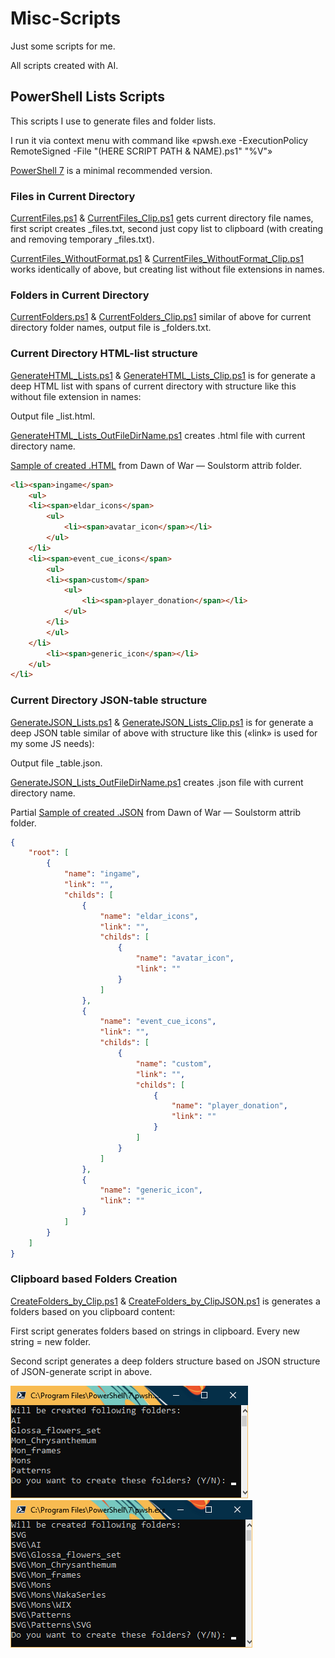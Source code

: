 # Misc-Scripts

Just some scripts for me.

All scripts created with AI.

## PowerShell Lists Scripts

This scripts I use to generate files and folder lists.

I run it via context menu with command like «pwsh.exe -ExecutionPolicy RemoteSigned -File "(HERE SCRIPT PATH & NAME).ps1" "%V"»

[PowerShell 7](https://github.com/PowerShell/PowerShell) is a minimal recommended version.

### Files in Current Directory

[CurrentFiles.ps1](https://github.com/DemerNkardaz/Misc-Scripts/blob/main/PowerShell/CurrentFiles.ps1) & [CurrentFiles_Clip.ps1](https://github.com/DemerNkardaz/Misc-Scripts/blob/main/PowerShell/CurrentFiles_Clip.ps1) gets current directory file names, first script creates _files.txt, second just copy list to clipboard (with creating and removing temporary _files.txt).

[CurrentFiles_WithoutFormat.ps1](https://github.com/DemerNkardaz/Misc-Scripts/blob/main/PowerShell/CurrentFiles_WithoutFormat.ps1) & [CurrentFiles_WithoutFormat_Clip.ps1](https://github.com/DemerNkardaz/Misc-Scripts/blob/main/PowerShell/CurrentFiles_WithoutFormat_Clip.ps1) works identically of above, but creating list without file extensions in names.

### Folders in Current Directory

[CurrentFolders.ps1](https://github.com/DemerNkardaz/Misc-Scripts/blob/main/PowerShell/CurrentFolders.ps1) & [CurrentFolders_Clip.ps1](https://github.com/DemerNkardaz/Misc-Scripts/blob/main/PowerShell/CurrentFolders_Clip.ps1) similar of above for current directory folder names, output file is _folders.txt.

### Current Directory HTML-list structure

[GenerateHTML_Lists.ps1](https://github.com/DemerNkardaz/Misc-Scripts/blob/main/PowerShell/GenerateHTML_Lists.ps1) & [GenerateHTML_Lists_Clip.ps1](https://github.com/DemerNkardaz/Misc-Scripts/blob/main/PowerShell/GenerateHTML_Lists_Clip.ps1) is for generate a deep HTML list with spans of current directory with structure like this without file extension in names:

Output file _list.html.

[GenerateHTML_Lists_OutFileDirName.ps1](https://github.com/DemerNkardaz/Misc-Scripts/blob/main/PowerShell/GenerateHTML_Lists_OutFileDirName.ps1) creates .html file with current directory name.

[Sample of created .HTML](https://gist.github.com/DemerNkardaz/740b68b522aa1b0cff3a37c4c9f496d1) from Dawn of War — Soulstorm attrib folder.

```html
<li><span>ingame</span>
    <ul>
    <li><span>eldar_icons</span>
        <ul>
            <li><span>avatar_icon</span></li>
        </ul>
    </li>
    <li><span>event_cue_icons</span>
        <ul>
        <li><span>custom</span>
            <ul>
                <li><span>player_donation</span></li>
            </ul>
        </li>
        </ul>
    </li>
        <li><span>generic_icon</span></li>
    </ul>
</li>
```

### Current Directory JSON-table structure

[GenerateJSON_Lists.ps1](https://github.com/DemerNkardaz/Misc-Scripts/blob/main/PowerShell/GenerateJSON_Lists.ps1) & [GenerateJSON_Lists_Clip.ps1](https://github.com/DemerNkardaz/Misc-Scripts/blob/main/PowerShell/GenerateJSON_Lists_Clip.ps1) is for generate a deep JSON table similar of above with structure like this («link» is used for my some JS needs):

Output file _table.json.

[GenerateJSON_Lists_OutFileDirName.ps1](https://github.com/DemerNkardaz/Misc-Scripts/blob/main/PowerShell/GenerateJSON_Lists_OutFileDirName.ps1) creates .json file with current directory name.

Partial [Sample of created .JSON](https://gist.github.com/DemerNkardaz/8d886bc88743c2bc2e841e83bc85279b) from Dawn of War — Soulstorm attrib folder.

```json
{
    "root": [
        {
            "name": "ingame",
            "link": "",
            "childs": [
                {
                    "name": "eldar_icons",
                    "link": "",
                    "childs": [
                        {
                            "name": "avatar_icon",
                            "link": ""
                        }
                    ]
                },
                {
                    "name": "event_cue_icons",
                    "link": "",
                    "childs": [
                        {
                            "name": "custom",
                            "link": "",
                            "childs": [
                                {
                                    "name": "player_donation",
                                    "link": ""
                                }
                            ]
                        }
                    ]
                },
                {
                    "name": "generic_icon",
                    "link": ""
                }
            ]
        }
    ]
}
```

### Clipboard based Folders Creation

[CreateFolders_by_Clip.ps1](https://github.com/DemerNkardaz/Misc-Scripts/blob/main/PowerShell/CreateFolders_by_Clip.ps1) & [CreateFolders_by_ClipJSON.ps1](https://github.com/DemerNkardaz/Misc-Scripts/blob/main/PowerShell/CreateFolders_by_ClipJSON.ps1) is generates a folders based on you clipboard content:

First script generates folders based on strings in clipboard. Every new string = new folder.

Second script generates a deep folders structure based on JSON structure of JSON-generate script in above.

![1705929894168](image/README/1705929894168.png)![1705929666673](image/README/1705929666673.png)
